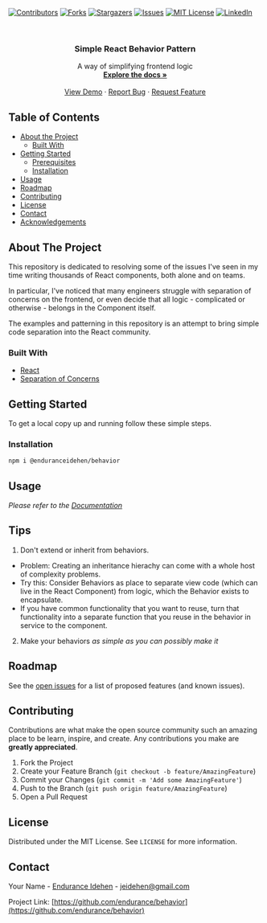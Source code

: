 <!-- PROJECT SHIELDS -->
<!--
*** I'm using markdown "reference style" links for readability.
*** Reference links are enclosed in brackets [ ] instead of parentheses ( ).
*** See the bottom of this document for the declaration of the reference variables
*** for contributors-url, forks-url, etc. This is an optional, concise syntax you may use.
*** https://www.markdownguide.org/basic-syntax/#reference-style-links
-->
[![Contributors][contributors-shield]][contributors-url]
[![Forks][forks-shield]][forks-url]
[![Stargazers][stars-shield]][stars-url]
[![Issues][issues-shield]][issues-url]
[![MIT License][license-shield]][license-url]
[![LinkedIn][linkedin-shield]][linkedin-url]



<!-- PROJECT LOGO -->
<br />
<p align="center">
  <h3 align="center">Simple React Behavior Pattern</h3>

  <p align="center">
    A way of simplifying frontend logic
    <br />
    <a href="https://github.com/endurance/behavior"><strong>Explore the docs »</strong></a>
    <br />
    <br />
    <a href="https://github.com/endurance/behavior">View Demo</a>
    ·
    <a href="https://github.com/endurance/behavior/issues">Report Bug</a>
    ·
    <a href="https://github.com/endurance/behavior/issues">Request Feature</a>
  </p>
</p>



<!-- TABLE OF CONTENTS -->
## Table of Contents

* [About the Project](#about-the-project)
  * [Built With](#built-with)
* [Getting Started](#getting-started)
  * [Prerequisites](#prerequisites)
  * [Installation](#installation)
* [Usage](#usage)
* [Roadmap](#roadmap)
* [Contributing](#contributing)
* [License](#license)
* [Contact](#contact)
* [Acknowledgements](#acknowledgements)



<!-- ABOUT THE PROJECT -->
## About The Project

This repository is dedicated to resolving some of the issues I've seen in my time writing thousands of React components, both alone and on teams.

In particular, I've noticed that many engineers struggle with separation of concerns on the frontend, or even decide that all logic - complicated or otherwise - belongs in the Component itself.

The examples and patterning in this repository is an attempt to bring simple code separation into the React community.


### Built With

* [React]()
* [Separation of Concerns](https://en.wikipedia.org/wiki/Separation_of_concerns#:~:text=In%20computer%20science%2C%20separation%20of,code%20of%20a%20computer%20program.)

<!-- GETTING STARTED -->
## Getting Started

To get a local copy up and running follow these simple steps.

### Installation

```sh
npm i @enduranceidehen/behavior
```

<!-- USAGE EXAMPLES -->
## Usage

_Please refer to the [Documentation](https://github.com/endurance/behavior/tree/master/src/examples)_

## Tips

1. Don't extend or inherit from behaviors. 
- Problem: Creating an inheritance hierachy can come with a whole host of complexity problems.
- Try this: Consider Behaviors as place to separate view code (which can live in the React Component)
from logic, which the Behavior exists to encapsulate.
- If you have common functionality that you want to reuse, turn that functionality into a separate function that you
reuse in the behavior in service to the component.

2. Make your behaviors _as simple as you can possibly make it_

<!-- ROADMAP -->
## Roadmap

See the [open issues](https://github.com/endurance/behavior/issues) for a list of proposed features (and known issues).



<!-- CONTRIBUTING -->
## Contributing

Contributions are what make the open source community such an amazing place to be learn, inspire, and create. Any contributions you make are **greatly appreciated**.

1. Fork the Project
2. Create your Feature Branch (`git checkout -b feature/AmazingFeature`)
3. Commit your Changes (`git commit -m 'Add some AmazingFeature'`)
4. Push to the Branch (`git push origin feature/AmazingFeature`)
5. Open a Pull Request



<!-- LICENSE -->
## License

Distributed under the MIT License. See `LICENSE` for more information.



<!-- CONTACT -->
## Contact

Your Name - [Endurance Idehen](https://twitter.com/@endurance) - jeidehen@gmail.com

Project Link: [https://github.com/endurance/behavior](https://github.com/endurance/behavior)



<!-- MARKDOWN LINKS & IMAGES -->
<!-- https://www.markdownguide.org/basic-syntax/#reference-style-links -->
[contributors-shield]: https://img.shields.io/github/contributors/endurance/behavior.svg?style=flat-square
[contributors-url]: https://github.com/endurance/behavior/graphs/contributors
[forks-shield]: https://img.shields.io/github/forks/endurance/behavior.svg?style=flat-square
[forks-url]: https://github.com/endurance/behavior/network/members
[stars-shield]: https://img.shields.io/github/stars/endurance/behavior.svg?style=flat-square
[stars-url]: https://github.com/endurance/behavior/stargazers
[issues-shield]: https://img.shields.io/github/issues/endurance/behavior.svg?style=flat-square
[issues-url]: https://github.com/endurance/behavior/issues
[license-shield]: https://img.shields.io/github/license/endurance/behavior.svg?style=flat-square
[license-url]: https://github.com/endurance/behavior/blob/master/LICENSE.txt
[linkedin-shield]: https://img.shields.io/badge/-LinkedIn-black.svg?style=flat-square&logo=linkedin&colorB=555
[linkedin-url]: https://www.linkedin.com/in/endurance-idehen-63a48338/
